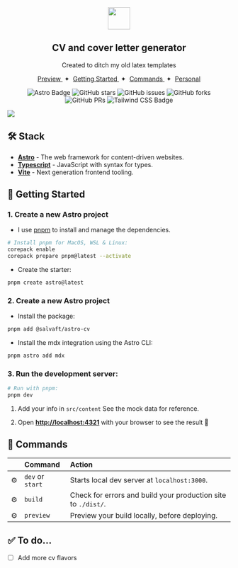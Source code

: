 <div align="center">
<img src="https://salvaft.dev/favicon.webp" height="50px" width="auto" /> 
<h2>
    CV and cover letter generator
</h2>
<p>Created to ditch my old latex templates</p>
</div>

<div align="center">
    <a href="https://cv-1um.pages.dev/cv/company-one/meneillos/" target="_blank">
        Preview
    </a>
    <span>&nbsp;✦&nbsp;</span>
    <a href="#-getting-started">
        Getting Started
    </a>
    <span>&nbsp;✦&nbsp;</span>
    <a href="#-commands">
        Commands
    </a>
    <span>&nbsp;✦&nbsp;</span>
    <a href="https://salvaft.dev">
        Personal
    </a>
   
</div>

<p></p>

<div align="center">

![Astro Badge](https://img.shields.io/badge/Astro-BC52EE?logo=astro&logoColor=fff&style=flat)
![GitHub stars](https://img.shields.io/github/stars/salvaft/astro-sft)
![GitHub issues](https://img.shields.io/github/issues/salvaft/astro-sft)
![GitHub forks](https://img.shields.io/github/forks/salvaft/astro-sft)
![GitHub PRs](https://img.shields.io/github/issues-pr/salvaft/astro-sft)
![Tailwind CSS Badge](https://img.shields.io/badge/Tailwind%20CSS-06B6D4?logo=tailwindcss&logoColor=fff&style=flat)

</div>

<img src="https://salvaft.dev/projects/cv.webp"></img>

## 🛠️ Stack

- [**Astro**](https://astro.build/) - The web framework for content-driven websites.
- [**Typescript**](https://www.typescriptlang.org/) - JavaScript with syntax for types.
- [**Vite**](https://vitejs.dev/) - Next generation frontend tooling.

## 🚀 Getting Started

### 1. Create a new Astro project


- I use [pnpm](https://pnpm.io/installation) to install and manage the dependencies.

```bash
# Install pnpm for MacOS, WSL & Linux:
corepack enable
corepack prepare pnpm@latest --activate
```
- Create the starter:
```bash
pnpm create astro@latest
```

### 2. Create a new Astro project
- Install the package:
```bash
pnpm add @salvaft/astro-cv
```

- Install the mdx integration using the Astro CLI:

```bash
pnpm astro add mdx
```

### 3. Run the development server:

```bash
# Run with pnpm:
pnpm dev
```
1. Add your info in `src/content`
See the mock data for reference.

1. Open [**http://localhost:4321**](http://localhost:4321/) with your browser to see the result 🚀



## 🧞 Commands

|     | Command          | Action                                        |
| :-- | :--------------- | :-------------------------------------------- |
| ⚙️  | `dev` or `start` | Starts local dev server at `localhost:3000`.  |
| ⚙️  | `build`          | Check for errors and build your production site to `./dist/`.      |
| ⚙️  | `preview`        | Preview your build locally, before deploying. |


## ✅ To do...

- [ ] Add more cv flavors
